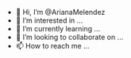 - 👋 Hi, I’m @ArianaMelendez
- 👀 I’m interested in ...
- 🌱 I’m currently learning ...
- 💞️ I’m looking to collaborate on ...
- 📫 How to reach me ...

<!---
ArianaMelendez/ArianaMelendez is a ✨ special ✨ repository because its `README.md` (this file) appears on your GitHub profile.
You can click the Preview link to take a look at your changes.
--->
